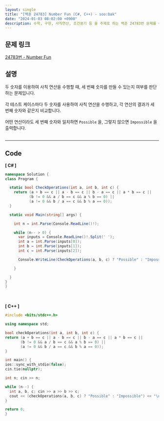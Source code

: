 ```yaml
---
layout: single
title: "[백준 24783] Number Fun (C#, C++) - soo:bak"
date: "2024-01-03 08:02:00 +0900"
description: 수학, 구현, 사칙연산, 조건분기 등 을 주제로 하는 백준 24783번 문제를 C++ C# 으로 풀이 및 해설
---
```


## 문제 링크
  [24783번 - Number Fun](https://www.acmicpc.net/problem/24783)

## 설명
두 숫자를 이용하여 사칙 연산을 수행할 때, 세 번째 숫자를 만들 수 있는지 여부를 판단하는 문제입니다.<br>
<br>
각 테스트 케이스마다 두 숫자를 사용하여 사칙 연산을 수행하고, 각 연산의 결과가 세 번째 숫자와 같은지 비교합니다.<br>
<br>
어떤 연산이라도 세 번째 숫자와 일치하면 `Possible` 을, 그렇지 않으면 `Impossible` 을 출력합니다.<br>
<br>

- - -

## Code
<b>[ C# ] </b>
<br>

  ```c#
namespace Solution {
  class Program {

    static bool CheckOperations(int a, int b, int c) {
      return (a + b == c || a - b == c || b - a == c || a * b == c ||
             (b != 0 && a / b == c && a % b == 0) ||
             (a != 0 && b / a == c && b % a == 0));
    }

    static void Main(string[] args) {

      int n = int.Parse(Console.ReadLine()!);

      while (n-- > 0) {
        var inputs = Console.ReadLine()!.Split(' ');
        int a = int.Parse(inputs[0]);
        int b = int.Parse(inputs[1]);
        int c = int.Parse(inputs[2]);

        Console.WriteLine(CheckOperations(a, b, c) ? "Possible" : "Impossible");

      }

    }
  }
}
  ```
<br><br>
<b>[ C++ ] </b>
<br>

  ```c++
#include <bits/stdc++.h>

using namespace std;

bool checkOperations(int a, int b, int c) {
  return (a + b == c || a - b == c || b - a == c || a * b == c ||
         (b != 0 && a / b == c && a % b == 0) ||
         (a != 0 && b / a == c && b % a == 0));
}

int main() {
  ios::sync_with_stdio(false);
  cin.tie(nullptr);

  int n; cin >> n;

  while (n--) {
    int a, b, c; cin >> a >> b >> c;
    cout << (checkOperations(a, b, c) ? "Possible" : "Impossible") << "\n";
  }

  return 0;
}
  ```
